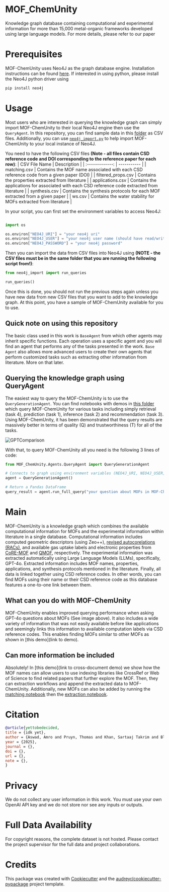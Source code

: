 # MOF_ChemUnity
Knowledge graph database containing computational and experimental information for more than 15,000 metal-organic frameworks developed using large language models. For more details, please refer to our paper

# Prerequisites
MOF-ChemUnity uses Neo4J as the graph database engine. Installation instructions can be found [here](https://neo4j.com/pricing/). If interested in using python, please install the Neo4J python driver using

```bash
pip install neo4j
```

# Usage
Most users who are interested in querying the knowledge graph can simply import MOF-ChemUnity to their local Neo4J engine then use the `QueryAgent`. In this repository, you can find sample data in this [folder](https://github.com/AI4ChemS/MOF_ChemUnity/tree/main/src/Examples/KG_Data/) as CSV files. Additionally, you can use [`neo4j_import.py`](https://github.com/AI4ChemS/MOF_ChemUnity/tree/main/src/KnowledgeGraph/neo4j_import.py) to help import MOF-ChemUnity to your local instance of Neo4J.

You need to have the following CSV files **(Note - all files contain CSD reference code and DOI corresponding to the reference paper for each row)**:
| CSV File Name | Description |
| :-------------: | ----------- |
| matching.csv | Contains the MOF name associated with each CSD reference code from a given paper (DOI) |
| filtered_props.csv | Contains the properties extracted from literature  |
| applications.csv | Contains the applications for associated with each CSD reference code extracted from literature |
| synthesis.csv | Contains the synthesis protocols for each MOF extracted from a given paper |
| ws.csv | Contains the water stability for MOFs extracted from literature |

In your script, you can first set the environment variables to access Neo4J:

```python

import os

os.environ["NEO4J_URI"] = "your neo4j uri"
os.environ["NEO4J_USER"] = "your neo4j user name (should have read/write access)"
os.environ["NEO4J_PASSWORD"] = "your neo4j password"
```

Then you can import the data from CSV files into Neo4J using **(NOTE - the CSV files must be in the same folder that you are running the following script from!)**:

```python
from neo4j_import import run_queries

run_queries()
```
Once this is done, you should not run the previous steps again unless you have new data from new CSV files that you want to add to the knowledge graph.
At this point, you have a sample of MOF-ChemUnity available for you to use.

## Quick note on using this repository
The basic class used in this work is `BaseAgent` from which other agents may inherit specific functions. Each operation uses a specific agent and you will find an agent that performs any of the tasks presented in the work. `Base Agent` also allows more advanced users to create their own agents that perform customized tasks such as extracting other information from literature. More on that later.

## Querying the knowledge graph using QueryAgent
The easiest way to query the MOF-ChemUnity is to use the `QueryGenerationAgent`. You can find notebooks with demos in [this folder](https://github.com/AI4ChemS/MOF_ChemUnity/tree/main/src/ChatGPT%20Comparison/) which query MOF-ChemUnity for various tasks including simply retrieval (task 4), prediction (task 1), inference (task 2) and recommendation (task 3). Using MOF-ChemUnity, it has been demonstrated that the query results are massively better in terms of quality (Q) and trustworthiness (T) for all of the tasks.

![GPTComparison](https://github.com/user-attachments/assets/6b3af877-df28-420b-a244-70c4dce9d2d4)

With that, to query MOF-ChemUnity all you need is the following 3 lines of code:

```python
from MOF_ChemUnity.Agents.QueryAgent import QueryGenerationAgent

# Connects to graph using environment variables (NEO4J_URI, NEO4J_USER, NEO4J_PASSWORD)
agent = QueryGenerationAgent()

# Return a Pandas DataFrame
query_result = agent.run_full_query("your question about MOFs in MOF-ChemUnity")
```

# Main
MOF-ChemUnity is a knowledge graph which combines the available computational information for MOFs and the experimental information within literature in a single database. Computational information includes computed geometric descriptors (using Zeo++), [revised autocorelations (RACs)](ref), and available gas uptake labels and electronic properties from [CoRE-MOF](ref) and [QMOF](ref), respectively. The experimental information was extracted automatically using Large Language Models (LLMs), specifically, GPT-4o. Extracted information includes MOF names, properties, applications, and synthesis protocols mentioned in the literature. Finally, all data is linked together using CSD reference codes. In other words, you can find MOFs using their name or their CSD reference code as this database features a one-to-one link between them. 

## What can you do with MOF-ChemUnity
MOF-ChemUnity enables improved querying performance when asking GPT-4o questions about MOFs (See image above). It also includes a wide variety of information that was not easily available before like applications and seemingly links this information to available computation labels via CSD reference codes. This enables finding MOFs similar to other MOFs as shown in [this demo](link to demo). 

## Can more information be included
Absolutely! In [this demo](link to cross-document demo) we show how the MOF names can allow users to use indexing libraries like CrossRef or Web of Science to find related papers that further explore the MOF. Then, they can extraction workflows and append the extracted data to MOF-ChemUnity. Additionally, new MOFs can also be added by running the [matching notebook](https://github.com/AI4ChemS/MOF_ChemUnity/tree/main/src/ChemUnity_Matching.ipynb) then the [extraction notebook](https://github.com/AI4ChemS/MOF_ChemUnity/tree/main/src/ChemUnity_Extraction.ipynb).

# Citation
```bibtex
@article{yettobedecided,
title = {idk yet},
author = {Aswad, Amro and Pruyn, Thomas and Khan, Sartaaj Takrim and Black, Robert and Moosavi, Seyed Mohamad},
year = {2025},
journal = {},
doi = {},
url = {},
note = {},
}
```

# Privacy
We do not collect any user information in this work. You must use your own OpenAI API key and we do not store nor see any inputs or outputs.

# Full Data Availability
For copyright reasons, the complete dataset is not hosted. Please contact the project supervisor for the full data and project collaborations.

# Credits
This package was created with [Cookiecutter](https://github.com/cookiecutter/cookiecutter) and the [audreyr/cookiecutter-pypackage](https://github.com/audreyfeldroy/cookiecutter-pypackage) project template.


